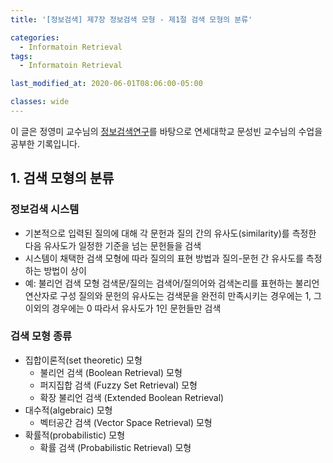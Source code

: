 ```yaml
---
title: '[정보검색] 제7장 정보검색 모형 - 제1절 검색 모형의 분류'

categories:
  - Informatoin Retrieval
tags:
  - Informatoin Retrieval

last_modified_at: 2020-06-01T08:06:00-05:00

classes: wide
---
```


이 글은 정영미 교수님의 [정보검색연구](https://www.aladin.co.kr/shop/wproduct.aspx?ItemId=17330455)를 바탕으로 연세대학교 문성빈 교수님의 수업을 공부한 기록입니다.

## 1. 검색 모형의 분류

### 정보검색 시스템
- 기본적으로 입력된 질의에 대해 각 문헌과 질의 간의 유사도(similarity)를 측정한 다음 유사도가 일정한 기준을 넘는 문헌들을 검색
- 시스템이 채택한 검색 모형에 따라 질의의 표현 방법과 질의-문헌 간 유사도를 측정하는 방법이 상이
- 예: 불리언 검색 모형
    검색문/질의는 검색어/질의어와 검색논리를 표현하는 불리언 연산자로 구성
    질의와 문헌의 유사도는 검색문을 완전히 만족시키는 경우에는 1, 그 이외의 경우에는 0
    따라서 유사도가 1인 문헌들만 검색

### 검색 모형 종류
- 집합이론적(set theoretic) 모형
    - 불리언 검색 (Boolean Retrieval) 모형
    - 퍼지집합 검색 (Fuzzy Set Retrieval) 모형
    - 확장 불리언 검색 (Extended Boolean Retrieval)
- 대수적(algebraic) 모형
    - 벡터공간 검색 (Vector Space Retrieval) 모형
- 확률적(probabilistic) 모형
    - 확률 검색 (Probabilistic Retrieval) 모형
